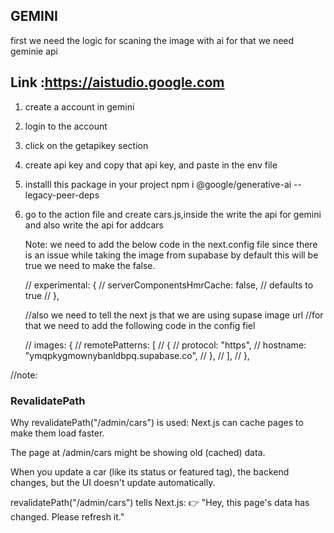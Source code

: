 ## GEMINI

first we need the logic for scaning the image with ai for that we need geminie api

## Link :https://aistudio.google.com

1. create a account in gemini
2. login to the account
3. click on the getapikey section
4. create api key and copy that api key, and paste in the env file
5. installl this package in your project
   npm i @google/generative-ai --legacy-peer-deps
6. go to the action file and create cars.js,inside the write the api for gemini and also write the api for addcars

   Note:
   we need to add the below code in the next.config file since there is an issue while taking the image from supabase
   by default this will be true we need to make the false.

   // experimental: {
   // serverComponentsHmrCache: false, // defaults to true
   // },

   //also we need to tell the next js that we are using supase image url
   //for that we need to add the following code in the config fiel

   // images: {
   // remotePatterns: [
   // {
   // protocol: "https",
   // hostname: "ymqpkygmownybanldbpq.supabase.co",
   // },
   // ],
   // },

//note:

### RevalidatePath

Why revalidatePath("/admin/cars") is used:
Next.js can cache pages to make them load faster.

The page at /admin/cars might be showing old (cached) data.

When you update a car (like its status or featured tag), the backend changes, but the UI doesn't update automatically.

revalidatePath("/admin/cars") tells Next.js:
👉 "Hey, this page's data has changed. Please refresh it."
